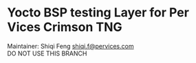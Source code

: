 Yocto BSP testing Layer for Per Vices Crimson TNG
========================================================

Maintainer: Shiqi Feng <shiqi.f@pervices.com></br>
DO NOT USE THIS BRANCH
